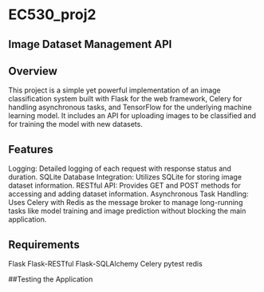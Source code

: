 # EC530_proj2

## Image Dataset Management API

## Overview
This project is a simple yet powerful implementation of an image classification system built with Flask for the web framework, Celery for handling asynchronous tasks, and TensorFlow for the underlying machine learning model. It includes an API for uploading images to be classified and for training the model with new datasets.

## Features
Logging: Detailed logging of each request with response status and duration.
SQLite Database Integration: Utilizes SQLite for storing image dataset information.
RESTful API: Provides GET and POST methods for accessing and adding dataset information.
Asynchronous Task Handling: Uses Celery with Redis as the message broker to manage long-running tasks like model training and image prediction without blocking the main application.

## Requirements
Flask
Flask-RESTful
Flask-SQLAlchemy
Celery
pytest
redis

##Testing the Application



